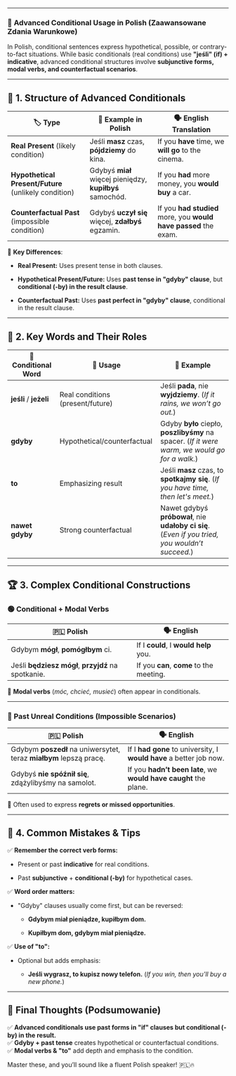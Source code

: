 
---
### 📕 **Advanced Conditional Usage in Polish (Zaawansowane Zdania Warunkowe)**

In Polish, conditional sentences express hypothetical, possible, or contrary-to-fact situations. While basic conditionals (real conditions) use **"jeśli" (if) + indicative**, advanced conditional structures involve **subjunctive forms, modal verbs, and counterfactual scenarios**.

---

## 📌 **1. Structure of Advanced Conditionals**

|🏷 **Type**|📌 **Example in Polish**|🗣 **English Translation**|
|---|---|---|
|**Real Present** (likely condition)|Jeśli **masz** czas, **pójdziemy** do kina.|If you **have** time, we **will go** to the cinema.|
|**Hypothetical Present/Future** (unlikely condition)|Gdybyś **miał** więcej pieniędzy, **kupiłbyś** samochód.|If you **had** more money, you **would buy** a car.|
|**Counterfactual Past** (impossible condition)|Gdybyś **uczył się** więcej, **zdałbyś** egzamin.|If you **had studied** more, you **would have passed** the exam.|

📌 **Key Differences**:

- **Real Present:** Uses present tense in both clauses.
    
- **Hypothetical Present/Future:** Uses **past tense in "gdyby" clause**, but **conditional (-by) in the result clause**.
    
- **Counterfactual Past:** Uses **past perfect in "gdyby" clause**, conditional in the result clause.
    

---

## 🔹 **2. Key Words and Their Roles**

|🔑 **Conditional Word**|🎯 **Usage**|📝 **Example**|
|---|---|---|
|**jeśli** / **jeżeli**|Real conditions (present/future)|Jeśli **pada**, nie **wyjdziemy**. (_If it rains, we won’t go out._)|
|**gdyby**|Hypothetical/counterfactual|Gdyby **było** ciepło, **poszlibyśmy** na spacer. (_If it were warm, we would go for a walk._)|
|**to**|Emphasizing result|Jeśli **masz** czas, to **spotkajmy się**. (_If you have time, then let's meet._)|
|**nawet gdyby**|Strong counterfactual|Nawet gdybyś **próbował**, nie **udałoby ci się**. (_Even if you tried, you wouldn’t succeed._)|

---

## 🏆 **3. Complex Conditional Constructions**

### **🟢 Conditional + Modal Verbs**

|🇵🇱 **Polish**|🗣 **English**|
|---|---|
|Gdybym **mógł**, **pomógłbym** ci.|If I **could**, I **would help** you.|
|Jeśli **będziesz mógł**, **przyjdź** na spotkanie.|If you **can**, **come** to the meeting.|

📌 **Modal verbs** (_móc, chcieć, musieć_) often appear in conditionals.

---

### **🔴 Past Unreal Conditions (Impossible Scenarios)**

|🇵🇱 **Polish**|🗣 **English**|
|---|---|
|Gdybym **poszedł** na uniwersytet, teraz **miałbym** lepszą pracę.|If I **had gone** to university, I **would have** a better job now.|
|Gdybyś **nie spóźnił się**, zdążylibyśmy na samolot.|If you **hadn’t been late**, we **would have caught** the plane.|

📌 Often used to express **regrets or missed opportunities**.

---

## 📝 **4. Common Mistakes & Tips**

✅ **Remember the correct verb forms:**

- Present or past **indicative** for real conditions.
    
- Past **subjunctive** + **conditional (-by)** for hypothetical cases.
    

✅ **Word order matters:**

- "Gdyby" clauses usually come first, but can be reversed:
    
    - **Gdybym miał pieniądze, kupiłbym dom.**
        
    - **Kupiłbym dom, gdybym miał pieniądze.**
        

✅ **Use of "to":**

- Optional but adds emphasis:
    
    - **Jeśli wygrasz, to kupisz nowy telefon.** (_If you win, then you’ll buy a new phone._)
        

---

## 🎯 **Final Thoughts (Podsumowanie)**

✅ **Advanced conditionals use past forms in "if" clauses but conditional (-by) in the result.**  
✅ **Gdyby + past tense** creates hypothetical or counterfactual conditions.  
✅ **Modal verbs & "to"** add depth and emphasis to the condition.

Master these, and you’ll sound like a fluent Polish speaker! 🇵🇱🔥